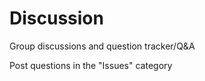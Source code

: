 # Discussion
Group discussions and question tracker/Q&amp;A

Post questions in the "Issues" category
